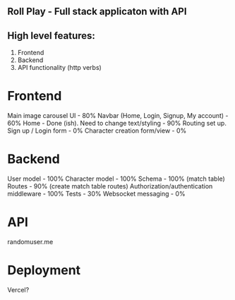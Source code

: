 ## Roll Play - Full stack applicaton with API

## High level features:

1) Frontend
2) Backend
3) API functionality (http verbs)

# Frontend

Main image carousel UI - 80%
Navbar  (Home, Login, Signup, My account) - 60%
Home - Done (ish). Need to change text/styling - 90%
Routing set up.
Sign up / Login form - 0%
Character creation form/view - 0%

# Backend

User model - 100%
Character model - 100%
Schema - 100% (match table)
Routes - 90% (create match table routes)
Authorization/authentication middleware - 100%
Tests - 30%
Websocket messaging - 0%

# API

randomuser.me

# Deployment 

Vercel?



